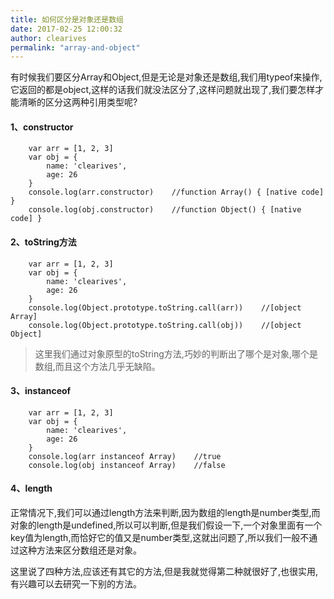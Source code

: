 ```yaml
---
title: 如何区分是对象还是数组
date: 2017-02-25 12:00:32
author: clearives
permalink: "array-and-object"
---
```



有时候我们要区分Array和Object,但是无论是对象还是数组,我们用typeof来操作,它返回的都是object,这样的话我们就没法区分了,这样问题就出现了,我们要怎样才能清晰的区分这两种引用类型呢?


<!--more-->

#### 1、constructor

```
    var arr = [1, 2, 3]
    var obj = {
        name: 'clearives',
        age: 26
    }
    console.log(arr.constructor)    //function Array() { [native code] }
    console.log(obj.constructor)    //function Object() { [native code] }

```

#### 2、toString方法


```
    var arr = [1, 2, 3]
    var obj = {
        name: 'clearives',
        age: 26
    }
    console.log(Object.prototype.toString.call(arr))    //[object Array]
    console.log(Object.prototype.toString.call(obj))    //[object Object]

```

> 这里我们通过对象原型的toString方法,巧妙的判断出了哪个是对象,哪个是数组,而且这个方法几乎无缺陷。

#### 3、instanceof

```
    var arr = [1, 2, 3]
    var obj = {
        name: 'clearives',
        age: 26
    }
    console.log(arr instanceof Array)    //true
    console.log(obj instanceof Array)    //false

```


#### 4、length

正常情况下,我们可以通过length方法来判断,因为数组的length是number类型,而对象的length是undefined,所以可以判断,但是我们假设一下,一个对象里面有一个key值为length,而恰好它的值又是number类型,这就出问题了,所以我们一般不通过这种方法来区分数组还是对象。

这里说了四种方法,应该还有其它的方法,但是我就觉得第二种就很好了,也很实用,有兴趣可以去研究一下别的方法。
